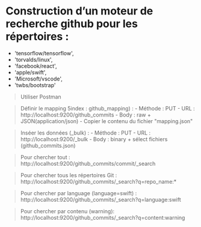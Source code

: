 # Construction d’un moteur de recherche github pour les répertoires :

- 'tensorflow/tensorflow',	 
- 'torvalds/linux',
- 'facebook/react',	 
- 'apple/swift',	 
- 'Microsoft/vscode',	 
- 'twbs/bootstrap'

> Utiliser Postman

> Définir le mapping 5index : github_mapping) :
	- Méthode : PUT
	- URL : http://localhost:9200/github_commits
	- Body : raw + JSON(application/json)
	- Copier le contenu du fichier "mapping.json"
	
> Inséer les données (_bulk) :
	- Méthode : PUT
	- URL : http://localhost:9200/_bulk
	- Body : binary + sélect fichiers (github_commits.json)
	
> Pour chercher tout :
	http://localhost:9200/github_commits/commit/_search
	
> Pour chercher tous les répertoires Git :
	http://localhost:9200/github_commits/_search?q=repo_name:*
	
> Pour chercher par language (language=swift) :
	http://localhost:9200/github_commits/_search?q=language:swift
	
> Pour chercher par contenu (warning):
	http://localhost:9200/github_commits/_search?q=content:warning
